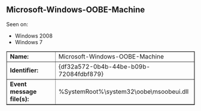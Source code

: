 ## Microsoft-Windows-OOBE-Machine

Seen on:
* Windows 2008
* Windows 7

<table border="1" class="docutils">
  <tbody>
    <tr>
      <td><b>Name:</b></td>
      <td>Microsoft-Windows-OOBE-Machine</td>
    </tr>
    <tr>
      <td><b>Identifier:</b></td>
      <td>{df32a572-0b4b-44be-b09b-72084fdbf879}</td>
    </tr>
    <tr>
      <td><b>Event message file(s):</b></td>
      <td>%SystemRoot%\system32\oobe\msoobeui.dll</td>
    </tr>
  </tbody>
</table>

&nbsp;

